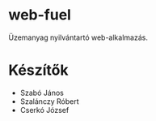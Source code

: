 # web-fuel
Üzemanyag nyilvántartó web-alkalmazás.

# Készítők
* Szabó János
* Szalánczy Róbert
* Cserkó József
